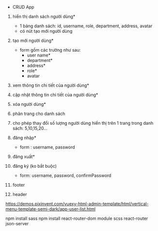 - CRUD App

1. hiển thị danh sách người dùng\*
   - 1 bảng danh sách: id, username, role, department, address, avatar
   - có nút tạo mới người dùng
1. tạo mới người dùng\*
   - form gồm các trường như sau:
     - user name\*
     - department\*
     - address\*
     - role\*
     - avatar
1. xem thông tin chi tiết của người dùng\*
1. cập nhật thông tin chi tiết của người dùng\*
1. xóa người dùng\*

1. phân trang cho danh sách
1. cho phép thay đổi số lượng người dùng hiển thị trên 1 trang trong danh sách: 5,10,15,20...
1. đăng nhập\*
   - form : username, password
1. đăng xuất\*
1. đăng ký (ko bắt buộc)
   - form: username, password, confirmPassword
1. footer
1. header

https://demos.pixinvent.com/vuexy-html-admin-template/html/vertical-menu-template-semi-dark/app-user-list.html

npm install sass
npm install react-router-dom
module scss
react-router
json-server

